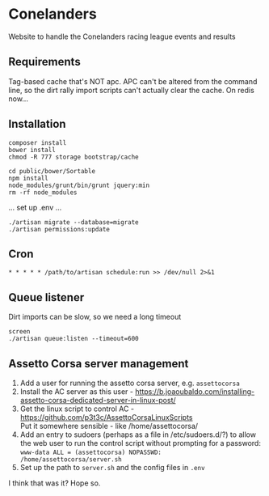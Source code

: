 # Conelanders

Website to handle the Conelanders racing league events and results

## Requirements

Tag-based cache that's NOT apc. APC can't be altered from the command line, so the dirt rally
 import scripts can't actually clear the cache. On redis now...

## Installation

    composer install
    bower install
    chmod -R 777 storage bootstrap/cache

    cd public/bower/Sortable
    npm install
    node_modules/grunt/bin/grunt jquery:min
    rm -rf node_modules

... set up .env ...

    ./artisan migrate --database=migrate
    ./artisan permissions:update

## Cron

    * * * * * /path/to/artisan schedule:run >> /dev/null 2>&1

## Queue listener

Dirt imports can be slow, so we need a long timeout

    screen
    ./artisan queue:listen --timeout=600

## Assetto Corsa server management

1. Add a user for running the assetto corsa server, e.g. `assettocorsa`
2. Install the AC server as this user - https://b.joaoubaldo.com/installing-assetto-corsa-dedicated-server-in-linux-post/
3. Get the linux script to control AC - https://github.com/p3t3c/AssettoCorsaLinuxScripts  
   Put it somewhere sensible - like /home/assettocorsa/
4. Add an entry to sudoers (perhaps as a file in /etc/sudoers.d/?) to allow the web user to run the control script without prompting for a password:  
   `www-data ALL = (assettocorsa) NOPASSWD: /home/assettocorsa/server.sh`
5. Set up the path to `server.sh` and the config files in `.env`

I think that was it? Hope so.
